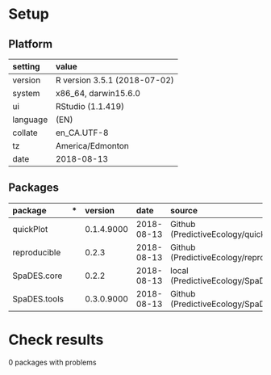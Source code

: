 # Setup

## Platform

|setting  |value                        |
|:--------|:----------------------------|
|version  |R version 3.5.1 (2018-07-02) |
|system   |x86_64, darwin15.6.0         |
|ui       |RStudio (1.1.419)            |
|language |(EN)                         |
|collate  |en_CA.UTF-8                  |
|tz       |America/Edmonton             |
|date     |2018-08-13                   |

## Packages

|package      |*  |version    |date       |source                                          |
|:------------|:--|:----------|:----------|:-----------------------------------------------|
|quickPlot    |   |0.1.4.9000 |2018-08-13 |Github (PredictiveEcology/quickPlot@eb1734e)    |
|reproducible |   |0.2.3      |2018-08-13 |Github (PredictiveEcology/reproducible@7f24cc6) |
|SpaDES.core  |   |0.2.2      |2018-08-13 |local (PredictiveEcology/SpaDES.core@587bc55)   |
|SpaDES.tools |   |0.3.0.9000 |2018-08-13 |Github (PredictiveEcology/SpaDES.tools@445856a) |

# Check results

0 packages with problems




